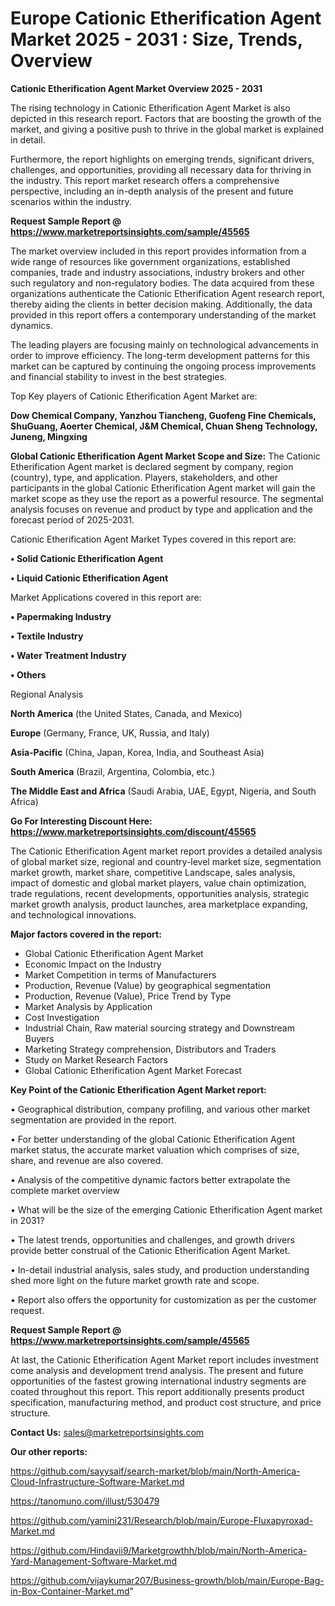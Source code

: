 # Europe Cationic Etherification Agent Market 2025 - 2031 : Size, Trends, Overview

<Strong> Cationic Etherification Agent Market Overview 2025 - 2031</strong>

The rising technology in Cationic Etherification Agent Market is also depicted in this research report. Factors that are boosting the growth of the market, and giving a positive push to thrive in the global market is explained in detail.

Furthermore, the report highlights on emerging trends, significant drivers, challenges, and opportunities, providing all necessary data for thriving in the industry. This report market research offers a comprehensive perspective, including an in-depth analysis of the present and future scenarios within the industry.

<strong>Request Sample Report @ <a href=https://www.marketreportsinsights.com/sample/45565>https://www.marketreportsinsights.com/sample/45565</a></strong>

The market overview included in this report provides information from a wide range of resources like government organizations, established companies, trade and industry associations, industry brokers and other such regulatory and non-regulatory bodies. The data acquired from these organizations authenticate the Cationic Etherification Agent research report, thereby aiding the clients in better decision making. Additionally, the data provided in this report offers a contemporary understanding of the market dynamics.

The leading players are focusing mainly on technological advancements in order to improve efficiency. The long-term development patterns for this market can be captured by continuing the ongoing process improvements and financial stability to invest in the best strategies.

Top Key players of Cationic Etherification Agent Market are:

<strong>Dow Chemical Company, Yanzhou Tiancheng, Guofeng Fine Chemicals, ShuGuang, Aoerter Chemical, J&M Chemical, Chuan Sheng Technology, Juneng, Mingxing</strong>

<strong><b>Global Cationic Etherification Agent Market Scope and Size:</b></strong>
The Cationic Etherification Agent market is declared segment by company, region (country), type, and application. Players, stakeholders, and other participants in the global Cationic Etherification Agent market will gain the market scope as they use the report as a powerful resource. The segmental analysis focuses on revenue and product by type and application and the forecast period of 2025-2031.

Cationic Etherification Agent Market Types covered in this report are:

<strong>•  Solid Cationic Etherification Agent

•  Liquid Cationic Etherification Agent</strong>

Market Applications covered in this report are:

<strong>•  Papermaking Industry

•  Textile Industry

•  Water Treatment Industry

•  Others</strong> 

Regional Analysis

<strong>North America</strong> (the United States, Canada, and Mexico)

<strong>Europe</strong> (Germany, France, UK, Russia, and Italy)

<strong>Asia-Pacific</strong> (China, Japan, Korea, India, and Southeast Asia)

<strong>South America</strong> (Brazil, Argentina, Colombia, etc.)

<strong>The Middle East and Africa</strong> (Saudi Arabia, UAE, Egypt, Nigeria, and South Africa)

<strong>Go For Interesting Discount Here: <a href=https://www.marketreportsinsights.com/discount/45565>https://www.marketreportsinsights.com/discount/45565</a></strong>

The Cationic Etherification Agent market report provides a detailed analysis of global market size, regional and country-level market size, segmentation market growth, market share, competitive Landscape, sales analysis, impact of domestic and global market players, value chain optimization, trade regulations, recent developments, opportunities analysis, strategic market growth analysis, product launches, area marketplace expanding, and technological innovations.

<strong><b>Major factors covered in the report:</b></strong>
<ul>
  <li>Global Cationic Etherification Agent Market </li>
  <li>Economic Impact on the Industry</li>
  <li>Market Competition in terms of Manufacturers</li>
  <li>Production, Revenue (Value) by geographical segmentation</li>
  <li>Production, Revenue (Value), Price Trend by Type</li>
  <li>Market Analysis by Application</li>
  <li>Cost Investigation</li>
  <li>Industrial Chain, Raw material sourcing strategy and Downstream Buyers</li>
  <li>Marketing Strategy comprehension, Distributors and Traders</li>
  <li>Study on Market Research Factors</li>
  <li>Global Cationic Etherification Agent Market Forecast</li>
</ul>

<strong><b>Key Point of the Cationic Etherification Agent Market report:</b></strong>

• Geographical distribution, company profiling, and various other market segmentation are provided in the report.

• For better understanding of the global Cationic Etherification Agent market status, the accurate market valuation which comprises of size, share, and revenue are also covered.

• Analysis of the competitive dynamic factors better extrapolate the complete market overview

• What will be the size of the emerging Cationic Etherification Agent market in 2031?

• The latest trends, opportunities and challenges, and growth drivers provide better construal of the Cationic Etherification Agent Market.

• In-detail industrial analysis, sales study, and production understanding shed more light on the future market growth rate and scope.

• Report also offers the opportunity for customization as per the customer request.

<strong>Request Sample Report @ <a href=https://www.marketreportsinsights.com/sample/45565>https://www.marketreportsinsights.com/sample/45565</a></strong>

At last, the Cationic Etherification Agent Market report includes investment come analysis and development trend analysis. The present and future opportunities of the fastest growing international industry segments are coated throughout this report. This report additionally presents product specification, manufacturing method, and product cost structure, and price structure.

<strong>Contact Us:</strong>
sales@marketreportsinsights.com

<strong>Our other reports:</strong>

<a href=https://github.com/sayysaif/search-market/blob/main/North-America-Cloud-Infrastructure-Software-Market.md>https://github.com/sayysaif/search-market/blob/main/North-America-Cloud-Infrastructure-Software-Market.md</a>

<a href=https://tanomuno.com/illust/530479>https://tanomuno.com/illust/530479</a>

<a href=https://github.com/yamini231/Research/blob/main/Europe-Fluxapyroxad-Market.md>https://github.com/yamini231/Research/blob/main/Europe-Fluxapyroxad-Market.md</a>

<a href=https://github.com/Hindavii9/Marketgrowthh/blob/main/North-America-Yard-Management-Software-Market.md>https://github.com/Hindavii9/Marketgrowthh/blob/main/North-America-Yard-Management-Software-Market.md</a>

<a href=https://github.com/vijaykumar207/Business-growth/blob/main/Europe-Bag-in-Box-Container-Market.md>https://github.com/vijaykumar207/Business-growth/blob/main/Europe-Bag-in-Box-Container-Market.md</a>"
